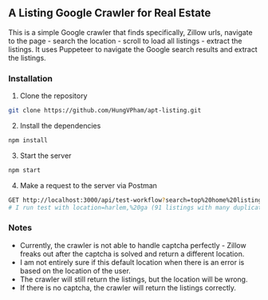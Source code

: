 ## A Listing Google Crawler for Real Estate

This is a simple Google crawler that finds specifically, Zillow urls, navigate to the page - search the location - scroll to load all listings - extract the listings. It uses Puppeteer to navigate the Google search results and extract the listings.

### Installation

1. Clone the repository
```bash
git clone https://github.com/HungVPham/apt-listing.git
```

2. Install the dependencies
```bash
npm install
```

3. Start the server
```bash
npm start
```

4. Make a request to the server via Postman
```bash
GET http://localhost:3000/api/test-workflow?search=top%20home%20listing%20websites&location=<location>
# I run test with location=harlem,%20ga (91 listings with many duplicates, 3 pages, shouldn't take too long to complete)
```

### Notes

- Currently, the crawler is not able to handle captcha perfectly - Zillow freaks out after the captcha is solved and return a different location.
- I am not entirely sure if this default location when there is an error is based on the location of the user.
- The crawler will still return the listings, but the location will be wrong.
- If there is no captcha, the crawler will return the listings correctly. 


